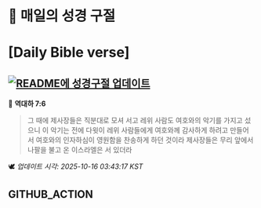 # 🙏 매일의 성경 구절
# [Daily Bible verse]
## [![README에 성경구절 업데이트](https://github.com/DONGSUKA/first_test/actions/workflows/update-readme-bible.yml/badge.svg)](https://github.com/DONGSUKA/first_test/actions/workflows/update-readme-bible.yml)
<!-- START_BIBLE_VERSE -->
📖 **역대하 7:6**
> 그 때에 제사장들은 직분대로 모셔 서고 레위 사람도 여호와의 악기를 가지고 섰으니 이 악기는 전에 다윗이 레위 사람들에게 여호와께 감사하게 하려고 만들어서 여호와의 인자하심이 영원함을 찬송하게 하던 것이라 제사장들은 무리 앞에서 나팔을 불고 온 이스라엘은 서 있더라

🕊️ _업데이트 시각: 2025-10-16 03:43:17 KST_
  <!-- END_BIBLE_VERSE -->
## GITHUB_ACTION

